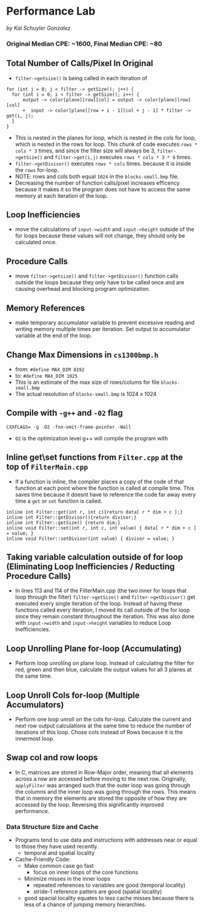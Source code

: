# Performance Lab
_by Kai Schuyler Gonzalez_

### Original Median CPE: ~1600, Final Median CPE: ~80

## Total Number of Calls/Pixel In Original
* `filter->getsize()` is being called in each iteration of 
```
for (int j = 0; j < filter -> getSize(); j++) {
  for (int i = 0; i < filter -> getSize(); i++) {
      output -> color[plane][row][col] = output -> color[plane][row][col]
      +  input -> color[plane][row + i - 1][col + j - 1] * filter -> get(i, j);
  }
}
```
* This is nested in the planes for loop, which is nested in the cols for loop, which is nested in the rows for loop. This chunk of code executes `rows * cols * 3` times, and since the filter size will always be 3, `filter->getSize()` and `filter->get(i,j)` executes `rows * cols * 3 * 9` times. 
* `filter->getDivisor()` executes `rows * cols` times. because it is inside the `rows` for-loop.
* NOTE: rows and cols both equal `1024` in the `blocks-small.bmp` file.
* Decreasing the number of function calls/pixel increases efficency because it makes it so the program does not have to access the same memory at each iteration of the loop.

## Loop Inefficiencies
* move the calculations of `input->width` and `input->height` outside of the for loops because these values will not change, they should only be calculated once.

## Procedure Calls
* move `filter->getsize()` and `filter->getDivisor()` function calls outside the loops because they only have to be called once and are causing overhead and blocking program optimization.

## Memory References
* make temporary accumulator variable to prevent excessive reading and writing memory multiple times per iteration. Set output to accumulator variable at the end of the loop.

## Change Max Dimensions in `cs1300bmp.h`
* from: `#define MAX_DIM 8192`
* to: `#define MAX_DIM 1025`
* This is an estimate of the max size of rows/colums for file `blocks-small.bmp`
* The actual resolution of `blocks-small.bmp` is 1024 x 1024

## Compile with `-g++` and `-02` flag
`CXXFLAGS= -g -O2 -fno-omit-frame-pointer -Wall`
* `O2` is the optimization level g++ will compile the program with

## Inline get\set functions from `Filter.cpp` at the top of `FilterMain.cpp`
* If a function is inline, the compiler places a copy of the code of that function at each point where the function is called at compile time. This saves time because it doesnt have to reference the code far away every time a `get` or `set` function is called.
```
inline int Filter::get(int r, int c){return data[ r * dim + c ];}
inline int Filter::getDivisor(){return divisor;}
inline int Filter::getSize() {return dim;}
inline void Filter::set(int r, int c, int value) { data[ r * dim + c ] = value; }
inline void Filter::setDivisor(int value) { divisor = value; }
```

## Taking variable calculation outside of for loop (Eliminating Loop Inefficiencies / Reducting Procedure Calls)
* In lines 113 and 114 of the FilterMain.cpp (the two inner for loops that loop through the filter) `filter->getSize()` and `filter->getDivisor()` get executed every single iteration of the loop. Instead of having these functions called every iteration, I moved its call outside of the for loop since they remain constant throughout the iteration. This was also done with `input->width` and `input->height` variables to reduce Loop Inefficiencies.

## Loop Unrolling Plane for-loop (Accumulating)
* Perform loop unrolling on plane loop. Instead of calculating the filter for red, green and then blue, calculate the output values for all 3 planes at the same time.

## Loop Unroll Cols for-loop (Multiple Accumulators)
* Perform one loop unroll on the cols for-loop. Calculate the current and next row output calculations at the same time to reduce the number of iterations of this loop. Chose cols instead of Rows because it is the innermost loop.

## Swap col and row loops
* In C, matrices are stored in Row-Major order, meaning that all elements across a row are accessed before moving to the next row. Originally, `applyFilter` was arranged such that the outer loop was going through the columns and the inner loop was going through the rows. This means that in memory the elements are stored the opposite of how they are accessed by the loop. Reversing this significantly improved performance.

### Data Structure Size and Cache
* Programs tend to use data and instructions with addresses near or equal to those they have used recently.
    * temporal and spatial locality
* Cache-Friendly Code:
    * Make common case go fast
        * focus on inner loops of the core functions
    * Minimize misses in the inner loops
        * repeated references to variables are good (temporal locality)
        * stride-1 reference patters are good (spatial locality)
    * good spacial locality equates to less cache misses because there is less of a chance of jumping memory hierarchies.